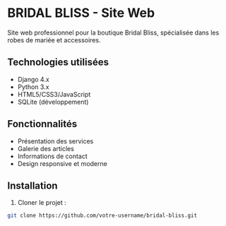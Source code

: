 # BRIDAL BLISS - Site Web

Site web professionnel pour la boutique Bridal Bliss, spécialisée dans les robes de mariée et accessoires.

## Technologies utilisées

- Django 4.x
- Python 3.x
- HTML5/CSS3/JavaScript
- SQLite (développement)

## Fonctionnalités

- Présentation des services
- Galerie des articles
- Informations de contact
- Design responsive et moderne

## Installation

1. Cloner le projet :
```bash
git clone https://github.com/votre-username/bridal-bliss.git